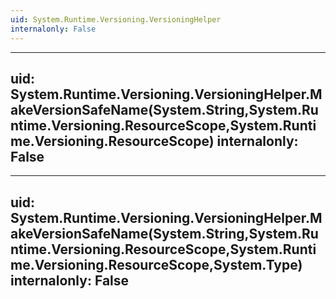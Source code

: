 ```yaml
---
uid: System.Runtime.Versioning.VersioningHelper
internalonly: False
---
```


---
uid: System.Runtime.Versioning.VersioningHelper.MakeVersionSafeName(System.String,System.Runtime.Versioning.ResourceScope,System.Runtime.Versioning.ResourceScope)
internalonly: False
---

---
uid: System.Runtime.Versioning.VersioningHelper.MakeVersionSafeName(System.String,System.Runtime.Versioning.ResourceScope,System.Runtime.Versioning.ResourceScope,System.Type)
internalonly: False
---
